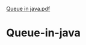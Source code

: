 [Queue in java.pdf](https://github.com/ms0208/Queue-in-java/files/9354960/Queue.in.java.pdf)
# Queue-in-java
